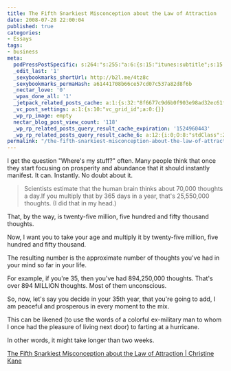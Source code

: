 ```yaml
---
title: The Fifth Snarkiest Misconception about the Law of Attraction
date: 2008-07-28 22:00:04
published: true
categories:
- Essays
tags:
- business
meta:
  podPressPostSpecific: s:264:"s:255:"a:6:{s:15:"itunes:subtitle";s:15:"##PostExcerpt##";s:14:"itunes:summary";s:15:"##PostExcerpt##";s:15:"itunes:keywords";s:17:"##WordPressCats##";s:13:"itunes:author";s:10:"##Global##";s:15:"itunes:explicit";s:7:"Default";s:12:"itunes:block";s:7:"Default";}";";
  _edit_last: '1'
  _sexybookmarks_shortUrl: http://b2l.me/4tz8c
  _sexybookmarks_permaHash: a61441708b66ce57cd07c537a82d8f6b
  _nectar_love: '0'
  _wpas_done_all: '1'
  _jetpack_related_posts_cache: a:1:{s:32:"8f6677c9d6b0f903e98ad32ec61f8deb";a:2:{s:7:"expires";i:1479847249;s:7:"payload";a:3:{i:0;a:1:{s:2:"id";i:673;}i:1;a:1:{s:2:"id";i:646;}i:2;a:1:{s:2:"id";i:369;}}}}
  _vc_post_settings: a:1:{s:10:"vc_grid_id";a:0:{}}
  _wp_rp_image: empty
  nectar_blog_post_view_count: '118'
  _wp_rp_related_posts_query_result_cache_expiration: '1524960443'
  _wp_rp_related_posts_query_result_cache_6: a:12:{i:0;O:8:"stdClass":2:{s:7:"post_id";s:4:"1406";s:5:"score";s:17:"59.74146846342309";}i:1;O:8:"stdClass":2:{s:7:"post_id";s:3:"354";s:5:"score";s:17:"54.57887147247462";}i:2;O:8:"stdClass":2:{s:7:"post_id";s:4:"1285";s:5:"score";s:17:"50.80193692594082";}i:3;O:8:"stdClass":2:{s:7:"post_id";s:4:"1108";s:5:"score";s:17:"50.80193692594082";}i:4;O:8:"stdClass":2:{s:7:"post_id";s:3:"398";s:5:"score";s:17:"49.67499821140448";}i:5;O:8:"stdClass":2:{s:7:"post_id";s:3:"364";s:5:"score";s:18:"48.393991317294535";}i:6;O:8:"stdClass":2:{s:7:"post_id";s:3:"393";s:5:"score";s:18:"47.406285741408674";}i:7;O:8:"stdClass":2:{s:7:"post_id";s:4:"1373";s:5:"score";s:17:"42.60769994734849";}i:8;O:8:"stdClass":2:{s:7:"post_id";s:3:"604";s:5:"score";s:17:"42.60769994734849";}i:9;O:8:"stdClass":2:{s:7:"post_id";s:3:"333";s:5:"score";s:17:"42.60769994734849";}i:10;O:8:"stdClass":2:{s:7:"post_id";s:3:"233";s:5:"score";s:17:"42.60769994734849";}i:11;O:8:"stdClass":2:{s:7:"post_id";s:4:"4550";s:5:"score";s:17:"41.23809553048123";}}
permalink: "/the-fifth-snarkiest-misconception-about-the-law-of-attraction/"
---
```

I get the question "Where's my stuff?" often. Many people think that once they start focusing on prosperity and abundance that it should instantly manifest. It can. Instantly. No doubt about it.
>Scientists estimate that the human brain thinks about 70,000 thoughts a day.If you multiply that by 365 days in a year, that's 25,550,000 thoughts. (I did that in my head.)

That, by the way, is twenty-five million, five hundred and fifty thousand thoughts.

Now, I want you to take your age and multiply it by twenty-five million, five hundred and fifty thousand.

The resulting number is the approximate number of thoughts you've had in your mind so far in your life.

For example, if you're 35, then you've had 894,250,000 thoughts. That's over 894 MILLION thoughts. Most of them unconscious.

So, now, let's say you decide in your 35th year, that you're going to add, I am peaceful and prosperous in every moment to the mix.

This can be likened (to use the words of a colorful ex-military man to whom I once had the pleasure of living next door) to farting at a hurricane. 

In other words, it might take longer than two weeks.</blockquote>
<p><a href="http://www.christinekane.com/blog/the-fifth-snarkiest-misconception-about-the-law-of-attraction/" rel="nofollow">The Fifth Snarkiest Misconception about the Law of Attraction | Christine Kane</a></p>
